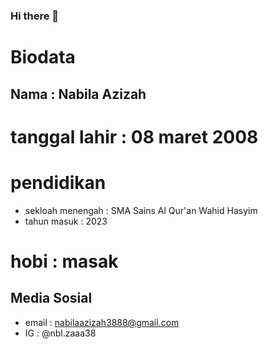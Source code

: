 ### Hi there 👋
# Biodata

## Nama : Nabila Azizah
# tanggal lahir : 08 maret 2008
# pendidikan
- sekloah menengah : SMA Sains Al Qur'an Wahid Hasyim
- tahun masuk : 2023
# hobi : masak
## Media Sosial
- email : nabilaazizah3888@gmail.com
- IG : @nbl.zaaa38
